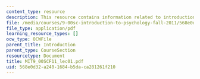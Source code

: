 ```yaml
---
content_type: resource
description: This resource contains information related to introduction to psychology.
file: /media/courses/9-00sc-introduction-to-psychology-fall-2011/568e0d32a2401684b5daca281261f210_MIT9_00SCF11_lec01.pdf
file_type: application/pdf
learning_resource_types: []
ocw_type: OCWFile
parent_title: Introduction
parent_type: CourseSection
resourcetype: Document
title: MIT9_00SCF11_lec01.pdf
uid: 568e0d32-a240-1684-b5da-ca281261f210
---
```

